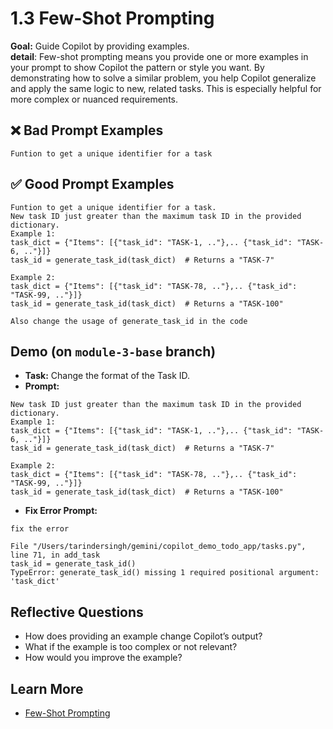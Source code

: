 # 1.3 Few-Shot Prompting
**Goal:** Guide Copilot by providing examples.  
**detail**: Few-shot prompting means you provide one or more examples in your prompt to show Copilot the pattern or style you want. By demonstrating how to solve a similar problem, you help Copilot generalize and apply the same logic to new, related tasks. This is especially helpful for more complex or nuanced requirements.

## ❌ Bad Prompt Examples
```Funtion to get a unique identifier for a task```

## ✅ Good Prompt Examples
```
Funtion to get a unique identifier for a task.
New task ID just greater than the maximum task ID in the provided dictionary.
Example 1:
task_dict = {"Items": [{"task_id": "TASK-1, .."},.. {"task_id": "TASK-6, .."}]}
task_id = generate_task_id(task_dict)  # Returns a "TASK-7"

Example 2:
task_dict = {"Items": [{"task_id": "TASK-78, .."},.. {"task_id": "TASK-99, .."}]}
task_id = generate_task_id(task_dict)  # Returns a "TASK-100"

Also change the usage of generate_task_id in the code
```

## Demo (on `module-3-base` branch)
- **Task:** Change the format of the Task ID.
- **Prompt:** 
```Funtion to get a unique identifier for a task.
New task ID just greater than the maximum task ID in the provided dictionary.
Example 1:
task_dict = {"Items": [{"task_id": "TASK-1, .."},.. {"task_id": "TASK-6, .."}]}
task_id = generate_task_id(task_dict)  # Returns a "TASK-7"

Example 2:
task_dict = {"Items": [{"task_id": "TASK-78, .."},.. {"task_id": "TASK-99, .."}]}
task_id = generate_task_id(task_dict)  # Returns a "TASK-100"
```
- **Fix Error Prompt:**
```
fix the error

File "/Users/tarindersingh/gemini/copilot_demo_todo_app/tasks.py", line 71, in add_task
task_id = generate_task_id()
TypeError: generate_task_id() missing 1 required positional argument: 'task_dict'
```

## Reflective Questions
- How does providing an example change Copilot’s output?
- What if the example is too complex or not relevant?
- How would you improve the example?

## Learn More
- [Few-Shot Prompting](https://platform.openai.com/docs/guides/prompt-engineering/strategies#few-shot)
